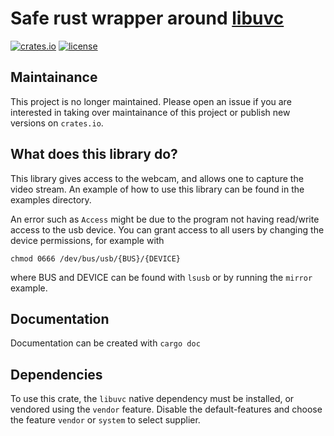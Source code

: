 # Safe rust wrapper around [libuvc](https://int80k.com/libuvc/doc/)

[![crates.io](https://img.shields.io/crates/v/uvc.svg)](https://crates.io/crates/uvc)
[![license](https://img.shields.io/crates/l/uvc.svg)](https://github.com/mulimoen/libuvc-rs/blob/master/LICENSE)

## Maintainance

This project is no longer maintained. Please open an issue if you are interested in taking over maintainance of this project or publish new versions on `crates.io`.


## What does this library do?


This library gives access to the webcam, and allows one to capture the video stream. An example of how to use this library can be found in the examples directory.

An error such as `Access` might be due to the program not having read/write access to the usb device. You can grant access to all users by changing the device permissions, for example with

```
chmod 0666 /dev/bus/usb/{BUS}/{DEVICE}
```

where BUS and DEVICE can be found with `lsusb` or by running the `mirror` example.

## Documentation
Documentation can be created with `cargo doc`

## Dependencies
To use this crate, the `libuvc` native dependency must be installed, or vendored using the `vendor` feature. Disable the default-features and choose the feature `vendor` or `system` to select supplier.
